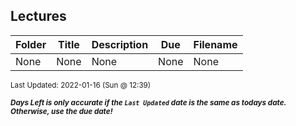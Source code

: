 ## Lectures

| Folder | Title | Description | Due | Filename |
|-----|-----|-----|-----|-----|
| None | None | None | None | None |

<sup>Last Updated: 2022-01-16 (Sun @ 12:39)</sup> 

<sup>***Days Left is only accurate if the `Last Updated` date is the same as todays date. Otherwise, use the due date!***</sup> 